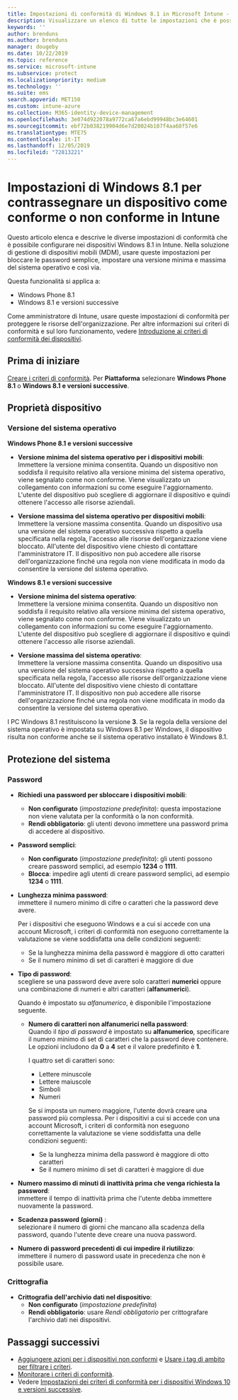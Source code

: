 ```yaml
---
title: Impostazioni di conformità di Windows 8.1 in Microsoft Intune - Azure | Microsoft Docs
description: Visualizzare un elenco di tutte le impostazioni che è possibile usare durante l'impostazione della conformità per i dispositivi Windows 8.1 e Windows Phone 8.1 in Microsoft Intune. Verificare la conformità nella versione minima e massima del sistema operativo, impostare le restrizioni relative alla password e la lunghezza, abilitare la crittografia nell'archiviazione dati e così via.
keywords: ''
author: brenduns
ms.author: brenduns
manager: dougeby
ms.date: 10/22/2019
ms.topic: reference
ms.service: microsoft-intune
ms.subservice: protect
ms.localizationpriority: medium
ms.technology: ''
ms.suite: ems
search.appverid: MET150
ms.custom: intune-azure
ms.collection: M365-identity-device-management
ms.openlocfilehash: 3e074d922078a9772ca67a6ebd99948bc3e64601
ms.sourcegitcommit: ebf72b038219904d6e7d20024b107f4aa68f57e6
ms.translationtype: MTE75
ms.contentlocale: it-IT
ms.lasthandoff: 12/05/2019
ms.locfileid: "72813221"
---
```

# <a name="windows-81-settings-to-mark-devices-as-compliant-or-not-compliant-using-intune"></a>Impostazioni di Windows 8.1 per contrassegnare un dispositivo come conforme o non conforme in Intune

Questo articolo elenca e descrive le diverse impostazioni di conformità che è possibile configurare nei dispositivi Windows 8.1 in Intune. Nella soluzione di gestione di dispositivi mobili (MDM), usare queste impostazioni per bloccare le password semplice, impostare una versione minima e massima del sistema operativo e così via.

Questa funzionalità si applica a:

- Windows Phone 8.1
- Windows 8.1 e versioni successive

Come amministratore di Intune, usare queste impostazioni di conformità per proteggere le risorse dell'organizzazione. Per altre informazioni sui criteri di conformità e sul loro funzionamento, vedere [Introduzione ai criteri di conformità dei dispositivi](device-compliance-get-started.md).

## <a name="before-you-begin"></a>Prima di iniziare

[Creare i criteri di conformità](create-compliance-policy.md#create-the-policy). Per **Piattaforma** selezionare **Windows Phone 8.1** o **Windows 8.1 e versioni successive**.

## <a name="device-properties"></a>Proprietà dispositivo

### <a name="operating-system-version"></a>Versione del sistema operativo

**Windows Phone 8.1 e versioni successive**
- **Versione minima del sistema operativo per i dispositivi mobili**:  
  Immettere la versione minima consentita. Quando un dispositivo non soddisfa il requisito relativo alla versione minima del sistema operativo, viene segnalato come non conforme. Viene visualizzato un collegamento con informazioni su come eseguire l'aggiornamento. L'utente del dispositivo può scegliere di aggiornare il dispositivo e quindi ottenere l'accesso alle risorse aziendali.

- **Versione massima del sistema operativo per dispositivi mobili**:  
  Immettere la versione massima consentita. Quando un dispositivo usa una versione del sistema operativo successiva rispetto a quella specificata nella regola, l'accesso alle risorse dell'organizzazione viene bloccato. All'utente del dispositivo viene chiesto di contattare l'amministratore IT. Il dispositivo non può accedere alle risorse dell'organizzazione finché una regola non viene modificata in modo da consentire la versione del sistema operativo.

**Windows 8.1 e versioni successive**
- **Versione minima del sistema operativo**:  
  Immettere la versione minima consentita. Quando un dispositivo non soddisfa il requisito relativo alla versione minima del sistema operativo, viene segnalato come non conforme. Viene visualizzato un collegamento con informazioni su come eseguire l'aggiornamento. L'utente del dispositivo può scegliere di aggiornare il dispositivo e quindi ottenere l'accesso alle risorse aziendali.

- **Versione massima del sistema operativo**:  
  Immettere la versione massima consentita. Quando un dispositivo usa una versione del sistema operativo successiva rispetto a quella specificata nella regola, l'accesso alle risorse dell'organizzazione viene bloccato. All'utente del dispositivo viene chiesto di contattare l'amministratore IT. Il dispositivo non può accedere alle risorse dell'organizzazione finché una regola non viene modificata in modo da consentire la versione del sistema operativo.

I PC Windows 8.1 restituiscono la versione **3**. Se la regola della versione del sistema operativo è impostata su Windows 8.1 per Windows, il dispositivo risulta non conforme anche se il sistema operativo installato è Windows 8.1.

## <a name="system-security"></a>Protezione del sistema

### <a name="password"></a>Password

- **Richiedi una password per sbloccare i dispositivi mobili**:  
  - **Non configurato** (*impostazione predefinita*): questa impostazione non viene valutata per la conformità o la non conformità.
  - **Rendi obbligatorio**: gli utenti devono immettere una password prima di accedere al dispositivo.

- **Password semplici**:  
  - **Non configurato** (*impostazione predefinita*): gli utenti possono creare password semplici, ad esempio **1234** o **1111**.
  - **Blocca**: impedire agli utenti di creare password semplici, ad esempio **1234** o **1111**.  

- **Lunghezza minima password**:  
  immettere il numero minimo di cifre o caratteri che la password deve avere.

  Per i dispositivi che eseguono Windows e a cui si accede con una account Microsoft, i criteri di conformità non eseguono correttamente la valutazione se viene soddisfatta una delle condizioni seguenti:  
  - Se la lunghezza minima della password è maggiore di otto caratteri
  - Se il numero minimo di set di caratteri è maggiore di due

- **Tipo di password**:  
  scegliere se una password deve avere solo caratteri **numerici** oppure una combinazione di numeri e altri caratteri (**alfanumerici**).

  Quando è impostato su *alfanumerico*, è disponibile l'impostazione seguente.  

  - **Numero di caratteri non alfanumerici nella password**:  
    Quando il *tipo di password* è impostato su **alfanumerico**, specificare il numero minimo di set di caratteri che la password deve contenere. Le opzioni includono da **0** a **4** set e il valore predefinito è **1**.
    
    I quattro set di caratteri sono:
    - Lettere minuscole
    - Lettere maiuscole
    - Simboli
    - Numeri

    Se si imposta un numero maggiore, l'utente dovrà creare una password più complessa. Per i dispositivi a cui si accede con una account Microsoft, i criteri di conformità non eseguono correttamente la valutazione se viene soddisfatta una delle condizioni seguenti:

    - Se la lunghezza minima della password è maggiore di otto caratteri
    - Se il numero minimo di set di caratteri è maggiore di due

- **Numero massimo di minuti di inattività prima che venga richiesta la password**:  
  immettere il tempo di inattività prima che l'utente debba immettere nuovamente la password.

- **Scadenza password (giorni)** :  
  selezionare il numero di giorni che mancano alla scadenza della password, quando l'utente deve creare una nuova password.

- **Numero di password precedenti di cui impedire il riutilizzo**:  
  immettere il numero di password usate in precedenza che non è possibile usare.

### <a name="encryption"></a>Crittografia

- **Crittografia dell'archivio dati nel dispositivo**:  
  - **Non configurato** (*impostazione predefinita*)
  - **Rendi obbligatorio**: usare *Rendi obbligatorio* per crittografare l'archivio dati nei dispositivi.


<!-- not on phone   
- **Require encryption on mobile device**: **Require** the device to be encrypted to connect to data storage resources.
--> 

## <a name="next-steps"></a>Passaggi successivi

- [Aggiungere azioni per i dispositivi non conformi](actions-for-noncompliance.md) e [Usare i tag di ambito per filtrare i criteri](../fundamentals/scope-tags.md).
- [Monitorare i criteri di conformità](compliance-policy-monitor.md).
- Vedere [Impostazioni dei criteri di conformità per i dispositivi Windows 10 e versioni successive](compliance-policy-create-windows.md).